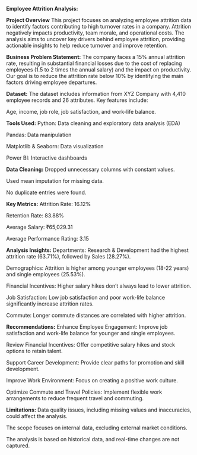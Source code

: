 **Employee Attrition Analysis:**

**Project Overview**
This project focuses on analyzing employee attrition data to identify factors contributing to high turnover rates in a company. Attrition negatively impacts productivity, team morale, and operational costs. The analysis aims to uncover key drivers behind employee attrition, providing actionable insights to help reduce turnover and improve retention.

**Business Problem Statement:**
The company faces a 15% annual attrition rate, resulting in substantial financial losses due to the cost of replacing employees (1.5 to 2 times the annual salary) and the impact on productivity. Our goal is to reduce the attrition rate below 10% by identifying the main factors driving employee departures.

**Dataset:**
The dataset includes information from XYZ Company with 4,410 employee records and 26 attributes. Key features include:

Age, income, job role, job satisfaction, and work-life balance.

**Tools Used:**
Python: Data cleaning and exploratory data analysis (EDA)

Pandas: Data manipulation

Matplotlib & Seaborn: Data visualization

Power BI: Interactive dashboards

**Data Cleaning:**
Dropped unnecessary columns with constant values.

Used mean imputation for missing data.

No duplicate entries were found.

**Key Metrics:**
Attrition Rate: 16.12%

Retention Rate: 83.88%

Average Salary: ₹65,029.31

Average Performance Rating: 3.15

**Analysis Insights:**
Departments: Research & Development had the highest attrition rate (63.71%), followed by Sales (28.27%).

Demographics: Attrition is higher among younger employees (18-22 years) and single employees (25.53%).

Financial Incentives: Higher salary hikes don’t always lead to lower attrition.

Job Satisfaction: Low job satisfaction and poor work-life balance significantly increase attrition rates.

Commute: Longer commute distances are correlated with higher attrition.

**Recommendations:**
Enhance Employee Engagement: Improve job satisfaction and work-life balance for younger and single employees.


Review Financial Incentives: Offer competitive salary hikes and stock options to retain talent.

Support Career Development: Provide clear paths for promotion and skill development.

Improve Work Environment: Focus on creating a positive work culture.

Optimize Commute and Travel Policies: Implement flexible work arrangements to reduce frequent travel and commuting.

**Limitations:**
Data quality issues, including missing values and inaccuracies, could affect the analysis.

The scope focuses on internal data, excluding external market conditions.

The analysis is based on historical data, and real-time changes are not captured.
